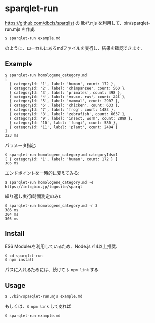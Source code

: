 # sparqlet-run

https://github.com/dbcls/sparqlist の lib/\*.mjs を利用して、bin/sparqlet-run.mjs を作成.
```
$ sparqlet-run example.md
```
のように、ローカルにあるmdファイルを実行し、結果を確認できます.

## Example
```
$ sparqlet-run homologene_category.md
[
  { categoryId: '1', label: 'human', count: 172 },
  { categoryId: '2', label: 'chimpanzee', count: 560 },
  { categoryId: '3', label: 'primates', count: 498 },
  { categoryId: '4', label: 'mouse, rat', count: 285 },
  { categoryId: '5', label: 'mammal', count: 2907 },
  { categoryId: '6', label: 'chicken', count: 633 },
  { categoryId: '7', label: 'frog', count: 1483 },
  { categoryId: '8', label: 'zebrafish', count: 6637 },
  { categoryId: '9', label: 'insect, worm', count: 2890 },
  { categoryId: '10', label: 'fungi', count: 580 },
  { categoryId: '11', label: 'plant', count: 2484 }
]
323 ms
```
パラメータ指定:
```
$ sparqlet-run homologene_category.md categoryIds=1
[ { categoryId: '1', label: 'human', count: 172 } ]
385 ms
```
エンドポイントを一時的に変えてみる:
```
$ sparqlet-run homologene_category.md -e https://integbio.jp/togosite/sparql
```
繰り返し実行(時間測定のみ):
```
$ sparqlet-run homologene_category.md -n 3
386 ms
304 ms
305 ms
```

## Install
ES6 Modulesを利用しているため、Node.js v14以上推奨.
```
$ cd sparqlet-run
$ npm install
```
パスに入れるためには、続けて `$ npm link` する.

## Usage
```
$ ./bin/sparqlet-run.mjs example.md
```
もしくは、`$ npm link` してあれば
```
$ sparqlet-run example.md
```
